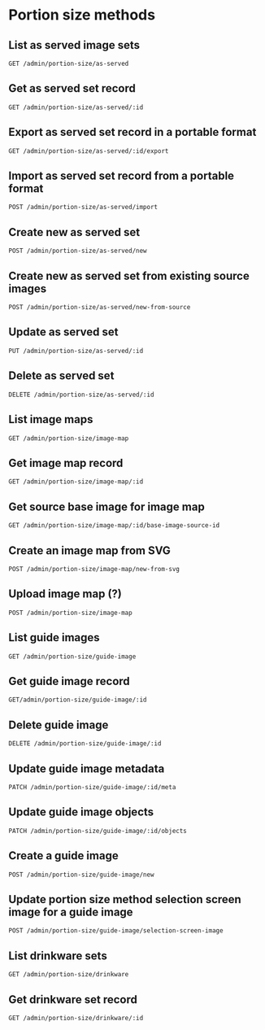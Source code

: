 # Portion size methods

## List as served image sets

```
GET /admin/portion-size/as-served
```

## Get as served set record

```
GET /admin/portion-size/as-served/:id
```

## Export as served set record in a portable format

```
GET /admin/portion-size/as-served/:id/export
```

## Import as served set record from a portable format

```
POST /admin/portion-size/as-served/import
```

## Create new as served set

```
POST /admin/portion-size/as-served/new
```

## Create new as served set from existing source images

```
POST /admin/portion-size/as-served/new-from-source
```

## Update as served set

```
PUT /admin/portion-size/as-served/:id
```

## Delete as served set

```
DELETE /admin/portion-size/as-served/:id
```

## List image maps

```
GET /admin/portion-size/image-map
```

## Get image map record

```
GET /admin/portion-size/image-map/:id
```

## Get source base image for image map

```
GET /admin/portion-size/image-map/:id/base-image-source-id
```

## Create an image map from SVG

```
POST /admin/portion-size/image-map/new-from-svg
```

## Upload image map (?)

```
POST /admin/portion-size/image-map
```

## List guide images

```
GET /admin/portion-size/guide-image
```

## Get guide image record

```
GET/admin/portion-size/guide-image/:id
```

## Delete guide image

```
DELETE /admin/portion-size/guide-image/:id
```

## Update guide image metadata

```
PATCH /admin/portion-size/guide-image/:id/meta
```

## Update guide image objects

```
PATCH /admin/portion-size/guide-image/:id/objects
```

## Create a guide image

```
POST /admin/portion-size/guide-image/new
```

## Update portion size method selection screen image for a guide image

```
POST /admin/portion-size/guide-image/selection-screen-image
```

## List drinkware sets

```
GET /admin/portion-size/drinkware
```

## Get drinkware set record

```
GET /admin/portion-size/drinkware/:id
```
